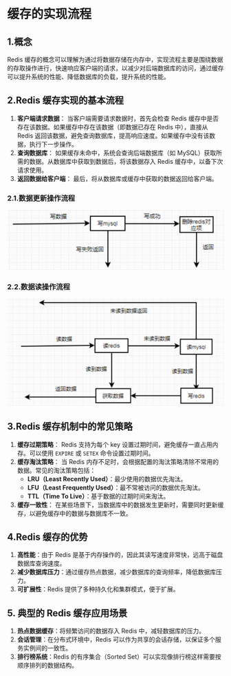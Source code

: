 # 缓存的实现流程

## 1.概念

Redis 缓存的概念可以理解为通过将数据存储在内存中，实现流程主要是围绕数据的存取操作进行，快速响应客户端的请求，以减少对后端数据库的访问，通过缓存可以提升系统的性能、降低数据库的负载，提升系统的性能。

## 2.Redis 缓存实现的基本流程

1. **客户端请求数据**： 当客户端需要请求数据时，首先会检查 Redis 缓存中是否存在该数据。如果缓存中存在该数据（即数据已存在 Redis 中），直接从 Redis 返回该数据，避免查询数据库，提高响应速度。如果缓存中没有该数据，执行下一步操作。
2. **查询数据库**： 如果缓存未命中，系统会查询后端数据库（如 MySQL）获取所需的数据。从数据库中获取到数据后，将该数据存入 Redis 缓存中，以备下次请求使用。
3. **返回数据给客户端**： 最后，将从数据库或缓存中获取的数据返回给客户端。

### 2.1.数据更新操作流程

![image-20240930154545338](./000.picture/image-20240930154545338.png)

### 2.2.数据读操作流程

![image-20240930154619234](./000.picture/image-20240930154619234.png)

## 3.Redis 缓存机制中的常见策略

1. **缓存过期策略**： Redis 支持为每个 key 设置过期时间，避免缓存一直占用内存。可以使用 `EXPIRE` 或 `SETEX` 命令设置过期时间。
2. **缓存淘汰策略**： 当 Redis 内存不足时，会根据配置的淘汰策略清除不常用的数据。常见的淘汰策略包括：
   - **LRU（Least Recently Used）**：最少使用的数据优先淘汰。
   - **LFU（Least Frequently Used）**：最不常被访问的数据优先淘汰。
   - **TTL（Time To Live）**：基于数据的过期时间来淘汰。
3. **缓存一致性**： 在某些场景下，当数据库中的数据发生更新时，需要同时更新缓存，以避免缓存中的数据与数据库不一致。

## 4.Redis 缓存的优势

1. **高性能**：由于 Redis 是基于内存操作的，因此其读写速度非常快，远高于磁盘数据库查询速度。
2. **减少数据库压力**：通过缓存热点数据，减少数据库的查询频率，降低数据库压力。
3. **可扩展性**：Redis 提供了多种持久化和集群模式，便于扩展。

## 5. 典型的 Redis 缓存应用场景

1. **热点数据缓存**：将频繁访问的数据存入 Redis 中，减轻数据库的压力。
2. **会话管理**：在分布式环境中，Redis 可以作为共享的会话存储，以保证多个服务实例间的一致性。
3. **排行榜系统**：Redis 的有序集合（Sorted Set）可以实现像排行榜这样需要按顺序排列的数据结构。

